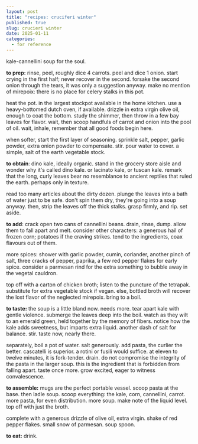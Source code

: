```yaml
---
layout: post
title: "recipes: cruciferi winter"
published: true
slug: crucieri winter
date: 2025-01-11
categories:
  - for reference
---
```

kale-cannellini soup for the soul.

<!--more-->

**to prep:** rinse, peel, roughly dice 4 carrots. peel and dice 1 onion. start crying in the first half; never recover in the second. forsake the second onion through the tears, it was only a suggestion anyway. make no mention of mirepoix: there is no place for celery stalks in this pot. 

heat the pot. in the largest stockpot available in the home kitchen. use a heavy-bottomed dutch oven, if available. drizzle in extra virgin olive oil, enough to coat the bottom. study the shimmer, then throw in a few bay leaves for flavor. wait, then scoop handfuls of carrot and onion into the pool of oil. wait, inhale, remember that all good foods begin here. 

when softer, start the first layer of seasoning. sprinkle salt, pepper, garlic powder, extra onion powder to compensate. stir. pour water to cover. a simple, salt of the earth vegetable stock.

**to obtain**: dino kale, ideally organic. stand in the grocery store aisle and wonder why it's called dino kale. or lacinato kale, or tuscan kale. remark that the long, curly leaves bear no resemblance to ancient reptiles that ruled the earth. perhaps only in texture.

read too many articles about the dirty dozen. plunge the leaves into a bath of water just to be safe. don't spin them dry, they're going into a soup anyway. then, strip the leaves off the thick stalks. grasp firmly, and rip. set aside. 

**to add**: crack open two cans of cannellini beans. drain, rinse, dump. allow them to fall apart and melt. consider other characters: a generous hail of frozen corn; potatoes if the craving strikes. tend to the ingredients, coax flavours out of them.

more spices: shower with garlic powder, cumin, coriander, another pinch of salt, three cracks of pepper, paprika, a few red pepper flakes for early spice. consider a parmesan rind for the extra something to bubble away in the vegetal cauldron.

top off with a carton of chicken broth; listen to the puncture of the tetrapak. substitute for extra vegetable stock if vegan. else, bottled broth will recover the lost flavor of the neglected mirepoix. bring to a boil. 

**to taste:** the soup is a little bland now. needs more. tear apart kale with gentle violence. submerge the leaves deep into the boil. watch as they wilt to an emerald green, held together by the memory of fibers. notice how the kale adds sweetness, but imparts extra liquid. another dash of salt for balance. stir. taste now, nearly there. 

separately, boil a pot of water. salt generously. add pasta, the curlier the better. cascatelli is superior. a rotini or fusili would suffice. at eleven to twelve minutes, it is fork-tender. drain. do not compromise the integrity of the pasta in the larger soup. this is the ingredient that is forbidden from falling apart. taste once more. grow excited, eager to witness convalescence. 

**to assemble:** mugs are the perfect portable vessel. scoop pasta at the base. then ladle soup. scoop everything: the kale, corn, cannellini, carrot. more pasta, for even distribution. more soup. make note of the liquid level. top off with just the broth.

complete with a generous drizzle of olive oil, extra virgin. shake of red pepper flakes. small snow of parmesan. soup spoon.

**to eat:** drink.